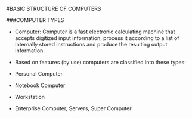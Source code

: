 #BASIC STRUCTURE OF COMPUTERS


###COMPUTER TYPES

* Computer: Computer is a fast electronic calculating machine that accepts digitized input information, 
            process it according to a list of internally stored instructions and produce the resulting output information.
            
* Based on features (by use) computers are classified into these types:
 * Personal Computer
 * Notebook Computer
 * Workstation
 * Enterprise Computer, Servers, Super Computer
  
